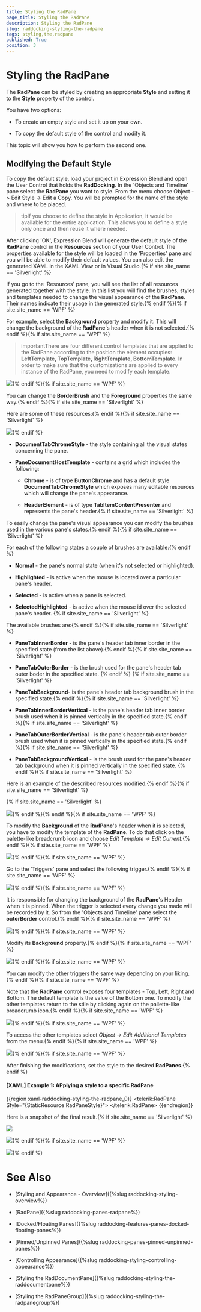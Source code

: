 ```yaml
---
title: Styling the RadPane
page_title: Styling the RadPane
description: Styling the RadPane
slug: raddocking-styling-the-radpane
tags: styling,the,radpane
published: True
position: 3
---
```


# Styling the RadPane

The __RadPane__ can be styled by creating an appropriate __Style__ and setting it to the __Style__ property of the control.

You have two options:

* To create an empty style and set it up on your own.

* To copy the default style of the control and modify it.

This topic will show you how to perform the second one.

## Modifying the Default Style

To copy the default style, load your project in Expression Blend and open the User Control that holds the __RadDocking__. In the 'Objects and Timeline' pane select the __RadPane__ you want to style. From the menu choose Object -> Edit Style -> Edit a Copy. You will be prompted for the name of the style and where to be placed.

>tipIf you choose to define the style in Application, it would be available for the entire application. This allows you to define a style only once and then reuse it where needed.

After clicking 'OK', Expression Blend will generate the default style of the __RadPane__ control in the __Resources__ section of your User Control. The properties available for the style will be loaded in the 'Properties' pane and you will be able to modify their default values. You can also edit the generated XAML in the XAML View or in Visual Studio.{% if site.site_name == 'Silverlight' %}

If you go to the 'Resources' pane, you will see the list of all resources generated together with the style. In this list you will find the brushes, styles and templates needed to change the visual appearance of the __RadPane__. Their names indicate their usage in the generated style.{% endif %}{% if site.site_name == 'WPF' %}

For example, select the __Background__ property and modify it. This will change the background of the __RadPane__'s header when it is not selected.{% endif %}{% if site.site_name == 'WPF' %}

>importantThere are four different control templates that are applied to the RadPane according to the position the element occupies: **LeftTemplate, TopTemplate, RightTemplate, BottomTemplate**. In order to make sure that the customizations are applied to every instance of the RadPane, you need to modify each template. 

![](images/RadDocking_StylingRadPane_04_05_WPF.png){% endif %}{% if site.site_name == 'WPF' %}

You can change the __BorderBrush__ and the __Foreground__ properties the same way.{% endif %}{% if site.site_name == 'Silverlight' %}

Here are some of these resources:{% endif %}{% if site.site_name == 'Silverlight' %}

![](images/RadDocking_StylingRadPane_05.png){% endif %}

* __DocumentTabChromeStyle__ - the style containing all the visual states concerning the pane.

* __PaneDocumentHostTemplate__ - contains a grid which includes the following:

	* __Chrome__ - is of type __ButtonChrome__ and has a default style __DocumentTabChromeStyle__ which exposes many editable resources which will change the pane's appearance.

	* __HeaderElement__ - is of type __TabItemContentPresenter__ and represents the pane's header.{% if site.site_name == 'Silverlight' %}

To easily change the pane's visual appearance you can modify the brushes used in the various pane's states.{% endif %}{% if site.site_name == 'Silverlight' %}

For each of the following states a couple of brushes are available:{% endif %}

* __Normal__ - the pane's normal state (when it's not selected or highlighted).

* __Highlighted__ - is active when the mouse is located over a particular pane's header.

* __Selected__ - is active when a pane is selected.

* __SelectedHighlighted__ - is active when the mouse id over the selected pane's header. {% if site.site_name == 'Silverlight' %}

The available brushes are:{% endif %}{% if site.site_name == 'Silverlight' %}

 * __PaneTabInnerBorder__ - is the pane's header tab inner border in the specified state (from the list above).{% endif %}{% if site.site_name == 'Silverlight' %}

*  __PaneTabOuterBorder__ - is the brush used for the pane's header tab outer boder in the specified state. {% endif %} {% if site.site_name == 'Silverlight' %}

* __PaneTabBackground__- is the pane's header tab background brush in the specified state.{% endif %}{% if site.site_name == 'Silverlight' %}

*  __PaneTabInnerBorderVertical__ - is the pane's header tab inner border brush used when it is pinned vertically in the specified state.{% endif %}{% if site.site_name == 'Silverlight' %}

*  __PaneTabOuterBorderVertical__ - is the pane's header tab outer border brush used when it is pinned vertically in the specified state.{% endif %}{% if site.site_name == 'Silverlight' %}

*  __PaneTabBackgroundVertical__ - is the brush used for the pane's header tab background when it is pinned vertically in the specified state. {% endif %}{% if site.site_name == 'Silverlight' %}

Here is an example of the described resources modified.{% endif %}{% if site.site_name == 'Silverlight' %}

{% if site.site_name == 'Silverlight' %}

![](images/RadDocking_StylingRadPane_06.png){% endif %}{% endif %}{% if site.site_name == 'WPF' %}

To modify the __Background__ of the __RadPane__'s header when it is selected, you have to modify the template of the __RadPane__. To do that click on the palette-like breadcrumb icon and choose *Edit Template -> Edit Current.*{% endif %}{% if site.site_name == 'WPF' %}

![](images/RadDocking_StylingRadPane_06_WPF.png){% endif %}{% if site.site_name == 'WPF' %}

Go to the 'Triggers' pane and select the following trigger.{% endif %}{% if site.site_name == 'WPF' %}

![](images/RadDocking_StylingRadPane_07_WPF.png){% endif %}{% if site.site_name == 'WPF' %}

It is responsible for changing the background of the __RadPane__'s Header when it is pinned. When the trigger is selected every change you made will be recorded by it. So from the 'Objects and Timeline' pane select the __outerBorder__ control.{% endif %}{% if site.site_name == 'WPF' %}

![](images/RadDocking_StylingRadPane_08_WPF.png){% endif %}{% if site.site_name == 'WPF' %}

Modify its __Background__ property.{% endif %}{% if site.site_name == 'WPF' %}

![](images/RadDocking_StylingRadPane_09_WPF.png){% endif %}{% if site.site_name == 'WPF' %}

You can modify the other triggers the same way depending on your liking.{% endif %}{% if site.site_name == 'WPF' %}

Note that the __RadPane__ control exposes four templates - Top, Left, Right and Bottom. The default template is the value of the Bottom one. To modify the other templates return to the stile by clicking again on the pallette-like breadcrumb icon.{% endif %}{% if site.site_name == 'WPF' %}

![](images/RadDocking_StylingRadPane_10_WPF.png){% endif %}{% if site.site_name == 'WPF' %}

To access the other templates select *Object -> Edit Additional Templates* from the menu.{% endif %}{% if site.site_name == 'WPF' %}

![](images/RadDocking_StylingRadPane_11_WPF.png){% endif %}{% if site.site_name == 'WPF' %}

After finishing the modifications, set the style to the desired __RadPanes__.{% endif %}

#### __[XAML] Example 1: APplying a style to a specific RadPane__

{{region xaml-raddocking-styling-the-radpane_0}}
	<telerik:RadPane Style="{StaticResource RadPaneStyle}">
	</telerik:RadPane>
{{endregion}}

Here is a snapshot of the final result.{% if site.site_name == 'Silverlight' %}

![](images/RadDocking_StylingRadPane_12.png)

![](images/RadDocking_StylingRadPane_13.png){% endif %}{% if site.site_name == 'WPF' %}

![](images/RadDocking_StylingRadPane_12_WPF.png){% endif %}



# See Also

 * [Styling and Appearance - Overview]({%slug raddocking-styling-overview%})

 * [RadPane]({%slug raddocking-panes-radpane%})

 * [Docked/Floating Panes]({%slug raddocking-features-panes-docked-floating-panes%})

 * [Pinned/Unpinned Panes]({%slug raddocking-panes-pinned-unpinned-panes%})

 * [Controlling Appearance]({%slug raddocking-styling-controlling-appearance%})

 * [Styling the RadDocumentPane]({%slug raddocking-styling-the-raddocumentpane%})

 * [Styling the RadPaneGroup]({%slug raddocking-styling-the-radpanegroup%})
